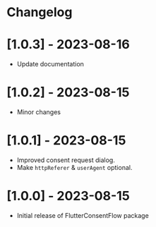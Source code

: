 # Changelog

# [1.0.3] - 2023-08-16
- Update documentation

# [1.0.2] - 2023-08-15
- Minor changes

# [1.0.1] - 2023-08-15

- Improved consent request dialog.
- Make `httpReferer` & `userAgent` optional.

# [1.0.0] - 2023-08-15

- Initial release of FlutterConsentFlow package
